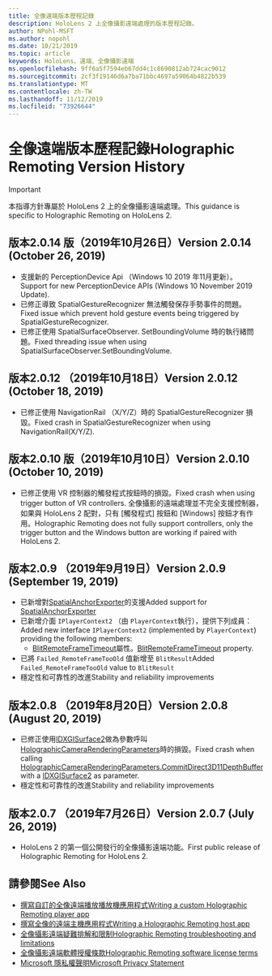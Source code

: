 ```yaml
---
title: 全像遠端版本歷程記錄
description: HoloLens 2 上全像攝影遠端處理的版本歷程記錄。
author: NPohl-MSFT
ms.author: nopohl
ms.date: 10/21/2019
ms.topic: article
keywords: HoloLens、遠端、全像攝影遠端
ms.openlocfilehash: 9ff6a5f7594eb67dd4c1c8690812ab724cac9012
ms.sourcegitcommit: 2cf3f19146d6a7ba71bbc4697a59064b4822b539
ms.translationtype: MT
ms.contentlocale: zh-TW
ms.lasthandoff: 11/12/2019
ms.locfileid: "73926644"
---
```

# <a name="holographic-remoting-version-history"></a><span data-ttu-id="6f3e7-104">全像遠端版本歷程記錄</span><span class="sxs-lookup"><span data-stu-id="6f3e7-104">Holographic Remoting Version History</span></span>

> [!IMPORTANT]
> <span data-ttu-id="6f3e7-105">本指導方針專屬於 HoloLens 2 上的全像攝影遠端處理。</span><span class="sxs-lookup"><span data-stu-id="6f3e7-105">This guidance is specific to Holographic Remoting on HoloLens 2.</span></span>

## <span data-ttu-id="6f3e7-106">版本2.0.14 版（2019年10月26日）<a name="v2.0.14"></a></span><span class="sxs-lookup"><span data-stu-id="6f3e7-106">Version 2.0.14 (October 26, 2019) <a name="v2.0.14"></a></span></span>
* <span data-ttu-id="6f3e7-107">支援新的 PerceptionDevice Api （Windows 10 2019 年11月更新）。</span><span class="sxs-lookup"><span data-stu-id="6f3e7-107">Support for new PerceptionDevice APIs (Windows 10 November 2019 Update).</span></span>
* <span data-ttu-id="6f3e7-108">已修正導致 SpatialGestureRecognizer 無法觸發保存手勢事件的問題。</span><span class="sxs-lookup"><span data-stu-id="6f3e7-108">Fixed issue which prevent hold gesture events being triggered by SpatialGestureRecognizer.</span></span>
* <span data-ttu-id="6f3e7-109">已修正使用 SpatialSurfaceObserver. SetBoundingVolume 時的執行緒問題。</span><span class="sxs-lookup"><span data-stu-id="6f3e7-109">Fixed threading issue when using SpatialSurfaceObserver.SetBoundingVolume.</span></span>

## <span data-ttu-id="6f3e7-110">版本2.0.12 （2019年10月18日）<a name="v2.0.12"></a></span><span class="sxs-lookup"><span data-stu-id="6f3e7-110">Version 2.0.12 (October 18, 2019) <a name="v2.0.12"></a></span></span>
* <span data-ttu-id="6f3e7-111">已修正使用 NavigationRail （X/Y/Z）時的 SpatialGestureRecognizer 損毀。</span><span class="sxs-lookup"><span data-stu-id="6f3e7-111">Fixed crash in SpatialGestureRecognizer when using NavigationRail(X/Y/Z).</span></span>

## <span data-ttu-id="6f3e7-112">版本2.0.10 版（2019年10月10日）<a name="v2.0.10"></a></span><span class="sxs-lookup"><span data-stu-id="6f3e7-112">Version 2.0.10 (October 10, 2019) <a name="v2.0.10"></a></span></span>
* <span data-ttu-id="6f3e7-113">已修正使用 VR 控制器的觸發程式按鈕時的損毀。</span><span class="sxs-lookup"><span data-stu-id="6f3e7-113">Fixed crash when using trigger button of VR controllers.</span></span> <span data-ttu-id="6f3e7-114">全像攝影的遠端處理並不完全支援控制器，如果與 HoloLens 2 配對，只有 [觸發程式] 按鈕和 [Windows] 按鈕才有作用。</span><span class="sxs-lookup"><span data-stu-id="6f3e7-114">Holographic Remoting does not fully support controllers, only the trigger button and the Windows button are working if paired with HoloLens 2.</span></span>

## <span data-ttu-id="6f3e7-115">版本2.0.9 （2019年9月19日）<a name="v2.0.9"></a></span><span class="sxs-lookup"><span data-stu-id="6f3e7-115">Version 2.0.9 (September 19, 2019) <a name="v2.0.9"></a></span></span>
* <span data-ttu-id="6f3e7-116">已新增對[SpatialAnchorExporter](https://docs.microsoft.com/uwp/api/windows.perception.spatial.spatialanchorexporter)的支援</span><span class="sxs-lookup"><span data-stu-id="6f3e7-116">Added support for [SpatialAnchorExporter](https://docs.microsoft.com/uwp/api/windows.perception.spatial.spatialanchorexporter)</span></span>
* <span data-ttu-id="6f3e7-117">已新增介面 ```IPlayerContext2``` （由 ```PlayerContext```執行），提供下列成員：</span><span class="sxs-lookup"><span data-stu-id="6f3e7-117">Added new interface ```IPlayerContext2``` (implemented by ```PlayerContext```) providing the following members:</span></span>
  - <span data-ttu-id="6f3e7-118">[BlitRemoteFrameTimeout](holographic-remoting-create-player.md#BlitRemoteFrameTimeout)屬性。</span><span class="sxs-lookup"><span data-stu-id="6f3e7-118">[BlitRemoteFrameTimeout](holographic-remoting-create-player.md#BlitRemoteFrameTimeout)  property.</span></span>
* <span data-ttu-id="6f3e7-119">已將 ```Failed_RemoteFrameTooOld``` 值新增至 ```BlitResult```</span><span class="sxs-lookup"><span data-stu-id="6f3e7-119">Added ```Failed_RemoteFrameTooOld``` value to ```BlitResult```</span></span>
* <span data-ttu-id="6f3e7-120">穩定性和可靠性的改進</span><span class="sxs-lookup"><span data-stu-id="6f3e7-120">Stability and reliability improvements</span></span>

## <span data-ttu-id="6f3e7-121">版本2.0.8 （2019年8月20日）<a name="v2.0.8"></a></span><span class="sxs-lookup"><span data-stu-id="6f3e7-121">Version 2.0.8 (August 20, 2019) <a name="v2.0.8"></a></span></span>

* <span data-ttu-id="6f3e7-122">已修正使用[IDXGISurface2](https://docs.microsoft.com/windows/win32/api/dxgi1_2/nn-dxgi1_2-idxgisurface2)做為參數呼叫[HolographicCameraRenderingParameters](https://docs.microsoft.com/uwp/api/windows.graphics.holographic.holographiccamerarenderingparameters.commitdirect3d11depthbuffer)時的損毀。</span><span class="sxs-lookup"><span data-stu-id="6f3e7-122">Fixed crash when calling [HolographicCameraRenderingParameters.CommitDirect3D11DepthBuffer](https://docs.microsoft.com/uwp/api/windows.graphics.holographic.holographiccamerarenderingparameters.commitdirect3d11depthbuffer) with a [IDXGISurface2](https://docs.microsoft.com/windows/win32/api/dxgi1_2/nn-dxgi1_2-idxgisurface2) as parameter.</span></span>
* <span data-ttu-id="6f3e7-123">穩定性和可靠性的改進</span><span class="sxs-lookup"><span data-stu-id="6f3e7-123">Stability and reliability improvements</span></span>

## <span data-ttu-id="6f3e7-124">版本2.0.7 （2019年7月26日）<a name="v2.0.7"></a></span><span class="sxs-lookup"><span data-stu-id="6f3e7-124">Version 2.0.7 (July 26, 2019) <a name="v2.0.7"></a></span></span>

* <span data-ttu-id="6f3e7-125">HoloLens 2 的第一個公開發行的全像攝影遠端功能。</span><span class="sxs-lookup"><span data-stu-id="6f3e7-125">First public release of Holographic Remoting for HoloLens 2.</span></span>

## <a name="see-also"></a><span data-ttu-id="6f3e7-126">請參閱</span><span class="sxs-lookup"><span data-stu-id="6f3e7-126">See Also</span></span>
* [<span data-ttu-id="6f3e7-127">撰寫自訂的全像遠端播放播放機應用程式</span><span class="sxs-lookup"><span data-stu-id="6f3e7-127">Writing a custom Holographic Remoting player app</span></span>](holographic-remoting-create-player.md)
* [<span data-ttu-id="6f3e7-128">撰寫全像的遠端主機應用程式</span><span class="sxs-lookup"><span data-stu-id="6f3e7-128">Writing a Holographic Remoting host app</span></span>](holographic-remoting-create-host.md)
* [<span data-ttu-id="6f3e7-129">全像攝影遠端疑難排解和限制</span><span class="sxs-lookup"><span data-stu-id="6f3e7-129">Holographic Remoting troubleshooting and limitations</span></span>](holographic-remoting-troubleshooting.md)
* [<span data-ttu-id="6f3e7-130">全像攝影遠端軟體授權條款</span><span class="sxs-lookup"><span data-stu-id="6f3e7-130">Holographic Remoting software license terms</span></span>](https://docs.microsoft.com/legal/mixed-reality/microsoft-holographic-remoting-software-license-terms)
* [<span data-ttu-id="6f3e7-131">Microsoft 隱私權聲明</span><span class="sxs-lookup"><span data-stu-id="6f3e7-131">Microsoft Privacy Statement</span></span>](https://go.microsoft.com/fwlink/?LinkId=521839)
